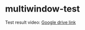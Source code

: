 # multiwindow-test

Test result video: [Google drive link](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)
